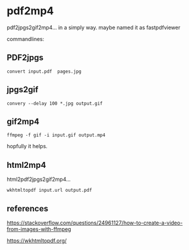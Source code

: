# pdf2mp4
pdf2jpgs2gif2mp4... in a simply way. maybe named it as fastpdfviewer

commandlines:

## PDF2jpgs
```
convert input.pdf  pages.jpg

```

## jpgs2gif
```
convery --delay 100 *.jpg output.gif

```
## gif2mp4

```
ffmpeg -f gif -i input.gif output.mp4
```

hopfully it helps.

## html2mp4
html2pdf2jpgs2gif2mp4... 
```
wkhtmltopdf input.url output.pdf

```

## references



https://stackoverflow.com/questions/24961127/how-to-create-a-video-from-images-with-ffmpeg

https://wkhtmltopdf.org/


